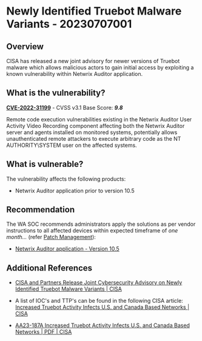 # Newly Identified Truebot Malware Variants - 20230707001

## Overview

CISA has released a new joint advisory for newer versions of Truebot malware which allows malicious actors to gain initial access by exploiting a known vulnerability within Netwrix Auditor application.


## What is the vulnerability?

[**CVE-2022-31199**](https://nvd.nist.gov/vuln/detail/CVE-2022-31199) - CVSS v3.1 Base Score: ***9.8***

Remote code execution vulnerabilities existing in the Netwrix Auditor User Activity Video Recording component affecting both the Netwrix Auditor server and agents installed on monitored systems, potentially allows unauthenticated remote attackers to execute arbitrary code as the NT AUTHORITY\SYSTEM user on the affected systems.

## What is vulnerable?

The vulnerability affects the following products:

- Netwrix Auditor application prior to version 10.5


## Recommendation

The WA SOC recommends administrators apply the solutions as per vendor instructions to all affected devices within expected timeframe of *one month...* (refer [Patch Management](../guidelines/patch-management.md)):

- [Netwrix Auditor application - Version 10.5](https://helpcenter.netwrix.com/bundle/Auditor_10.5/page/Content/Auditor/Admin/ReleaseNotes/WhatsNew.htm?_gl=1*icsvvd*_ga*MTAxOTY5Nzk4LjE2ODg3MDEzNTU.*_ga_Z8M2NDPEEV*MTY4ODcwMTM1NS4xLjEuMTY4ODcwMTQyOS4wLjAuMA..#major_enhancements)

## Additional References

- [CISA and Partners Release Joint Cybersecurity Advisory on Newly Identified Truebot Malware Variants | CISA](https://www.cisa.gov/news-events/alerts/2023/07/06/cisa-and-partners-release-joint-cybersecurity-advisory-newly-identified-truebot-malware-variants)

- A list of IOC's and TTP's can be found in the following CISA article: [Increased Truebot Activity Infects U.S. and Canada Based Networks | CISA](https://www.cisa.gov/news-events/cybersecurity-advisories/aa23-187a)

- [AA23-187A Increased Truebot Activity Infects U.S. and Canada Based Networks | PDF | CISA](https://www.cisa.gov/sites/default/files/2023-07/aa23-187a-increased-truebot-activity-infects-us-and-canada-based-networks_1.pdf)
